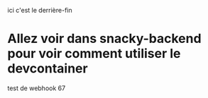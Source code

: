 ici c'est le derrière-fin

# Allez voir dans snacky-backend pour voir comment utiliser le devcontainer

test de webhook 67
